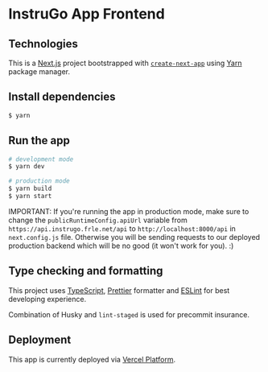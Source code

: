 # InstruGo App Frontend

## Technologies

This is a [Next.js](https://nextjs.org/) project bootstrapped with [`create-next-app`](https://nextjs.org/docs/api-reference/create-next-app) using [Yarn](https://yarnpkg.com/) package manager.

## Install dependencies

```bash
$ yarn
```

## Run the app

```bash
# development mode
$ yarn dev

# production mode
$ yarn build
$ yarn start
```

IMPORTANT: If you're running the app in production mode, make sure to change the `publicRuntimeConfig.apiUrl` variable from `https://api.instrugo.frle.net/api` to `http://localhost:8000/api` in `next.config.js` file. Otherwise you will be sending requests to our deployed production backend which will be no good (it won't work for you). :)

## Type checking and formatting

This project uses [TypeScript](https://www.typescriptlang.org/), [Prettier](https://prettier.io/docs/en/index.html) formatter and [ESLint](https://eslint.org/docs/user-guide/getting-started) for best developing experience.

Combination of Husky and `lint-staged` is used for precommit insurance.

## Deployment

This app is currently deployed via [Vercel Platform](https://vercel.com/).
